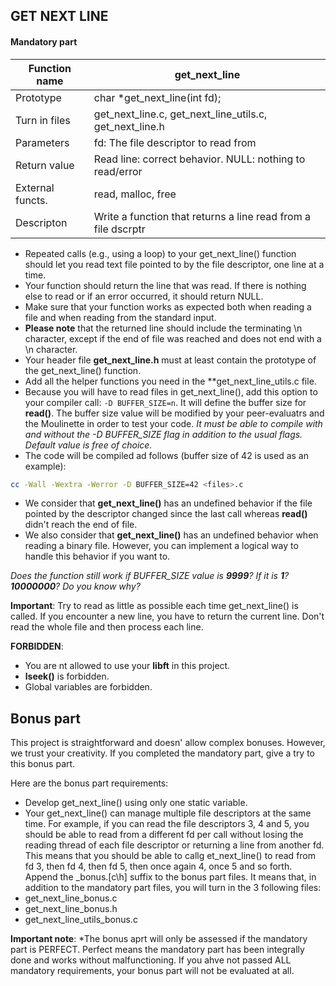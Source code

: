 ## GET NEXT LINE

#### Mandatory part

| Function name     | get_next_line                                                 |
|-------------------|---------------------------------------------------------------|
| Prototype         | char *get_next_line(int fd);                                  |
| Turn in files     | get_next_line.c, get_next_line_utils.c, get_next_line.h       |
| Parameters        | fd: The file descriptor to read from                          |
| Return value      | Read line: correct behavior. NULL: nothing to read/error      |
| External functs.  | read, malloc, free                                            |
| Descripton        | Write a function that returns a line read from a file dscrptr |

* Repeated calls (e.g., using a loop) to your get_next_line() function should let you read text file pointed to by the file descriptor, one line at a time.
* Your function should return the line that was read. If there is nothing else to read or if an error occurred, it should return NULL.
* Make sure that your function works as expected both when reading a file and when reading from the standard input.
* **Please note** that the returned line should include the terminating \n character, except if the end of file was reached and does not end with a \n character.
* Your header file **get_next_line.h** must at least contain the prototype of the get_next_line() function.
* Add all the helper functions you need in the **get_next_line_utils.c file.
* Because you will have to read files in get_next_line(), add this option to your compiler call: ``` -D BUFFER_SIZE=n ```. It will define the buffer size for **read()**. The buffer size value will be modified by your peer-evaluatrs and the Moulinette in order to test your code.
*It must be able to compile with and without the -D BUFFER_SIZE flag in addition to the usual flags. Default value is free of choice.*
* The code will be compiled ad follows (buffer size of 42 is used as an example):
```bash
cc -Wall -Wextra -Werror -D BUFFER_SIZE=42 <files>.c
```
* We consider that **get_next_line()** has an undefined behavior if the file pointed by the descriptor changed since the last call whereas **read()** didn't reach the end of file.
* We also consider that **get_next_line()** has an undefined behavior when reading a binary file. However, you can implement a logical way to handle this behavior if you want to.

*Does the function still work if BUFFER_SIZE value is **9999**? If it is **1**? **10000000**? Do you know why?*

**Important**: Try to read as little as possible each time get_next_line() is called. If you encounter a new line, you have to return the current line. Don't read the whole file and then process each line.

**FORBIDDEN**:

* You are nt allowed to use your **libft** in this project.
* **lseek()** is forbidden.
* Global variables are forbidden.


## Bonus part

This project is straightforward and doesn' allow complex bonuses. However, we trust your creativity. If you completed the mandatory part, give a try to this bonus part.

Here are the bonus part requirements:

* Develop get_next_line() using only one static variable.
* Your get_next_line() can manage multiple file descriptors at the same time. For example, if you can read the file descriptors 3, 4 and 5, you should be able to read from a different fd per call without losing the reading thread of each file descriptor or returning a line from another fd. This means that you should be able to callg et_next_line() to read from fd 3, then fd 4, then fd 5, then once again 4, once 5 and so forth. Append the _bonus.[c\h] suffix to the bonus part files. It means that, in addition to the mandatory part files, you will turn in the 3 following files:
* get_next_line_bonus.c
* get_next_line_bonus.h
* get_next_line_utils_bonus.c

**Important note**: *The bonus aprt will only be assessed if the mandatory part is PERFECT. Perfect means the mandatory part has been integrally done and works without malfunctioning. If you ahve not passed ALL mandatory requirements, your bonus part will not be evaluated at all.